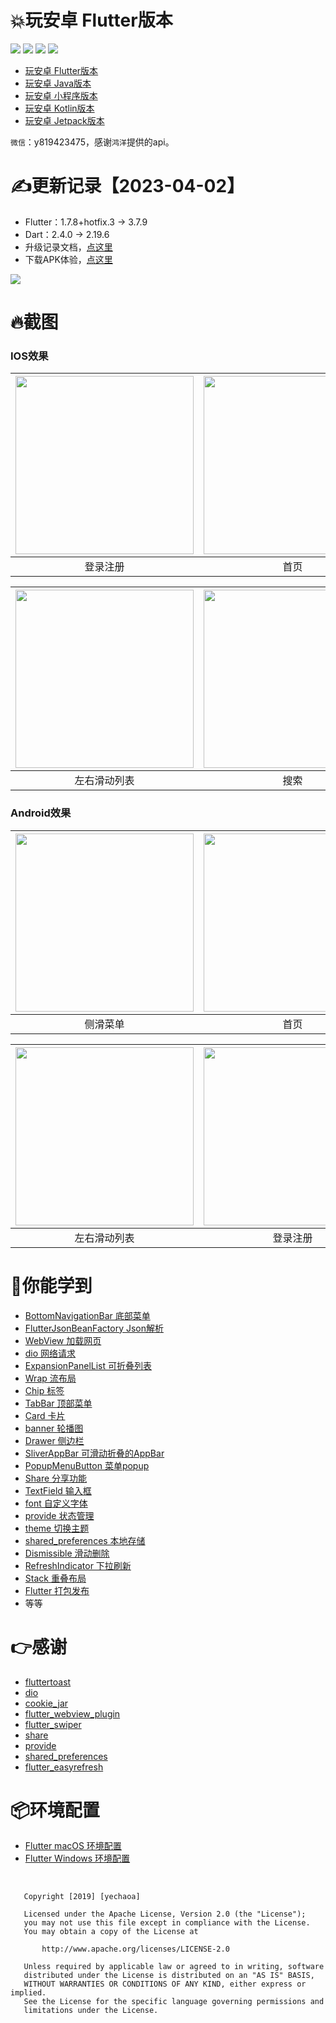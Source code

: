 # :collision:玩安卓 Flutter版本

![](https://img.shields.io/badge/CSDN-yechaoa-green.svg)
![](https://img.shields.io/badge/掘金-yechaoa-green.svg)
![](https://img.shields.io/badge/language-dart-orange.svg)
![](https://img.shields.io/hexpm/l/plug.svg)


* [玩安卓 Flutter版本](https://github.com/yechaoa/wanandroid_flutter)
* [玩安卓 Java版本](https://github.com/yechaoa/wanandroid_java)
* [玩安卓 小程序版本](https://github.com/yechaoa/wanandroid_mini)
* [玩安卓 Kotlin版本](https://github.com/yechaoa/wanandroid_kotlin)
* [玩安卓 Jetpack版本](https://github.com/yechaoa/wanandroid_jetpack)


`微信`：y819423475，感谢`鸿洋`提供的api。


# ✍更新记录【2023-04-02】
* Flutter：1.7.8+hotfix.3 -> 3.7.9
* Dart：2.4.0 -> 2.19.6
* 升级记录文档，[点这里](https://juejin.cn/post/7217435047489404985/)
* 下载APK体验，[点这里](https://github.com/yechaoa/wanandroid_flutter/blob/master/apk/app-debug.apk)


![](https://p3-juejin.byteimg.com/tos-cn-i-k3u1fbpfcp/9fdd35b9e3d24088a6e2d53aaef5ff92~tplv-k3u1fbpfcp-zoom-1.image)

# :fire:截图

### IOS效果

| <img src="/screenshot/ios/1.png" width="285"/> | <img src="/screenshot/ios/2.png" width="285"/> | <img src="/screenshot/ios/3.png" width="285"/> | <img src="/screenshot/ios/4.png" width="285"/> |
| :--: | :--: | :--: | :--: |
| 登录注册 | 首页 | 合并列表 | 左右菜单 |

| <img src="/screenshot/ios/5.png" width="285"/> | <img src="/screenshot/ios/6.png" width="285"/> | <img src="/screenshot/ios/7.png" width="285"/> | <img src="/screenshot/ios/8.png" width="285"/> |
| :--: | :--: | :--: | :--: |
| 左右滑动列表 | 搜索 | 侧边栏 | 关于 |

### Android效果

| <img src="/screenshot/android/1.png" width="285"/> | <img src="/screenshot/android/2.png" width="285"/> | <img src="/screenshot/android/3.png" width="285"/> | <img src="/screenshot/android/4.png" width="285"/> |
| :--: | :--: | :--: | :--: |
| 侧滑菜单 | 首页 | 合并列表 | 左右菜单 |

| <img src="/screenshot/android/5.png" width="285"/> | <img src="/screenshot/android/6.png" width="285"/> | <img src="/screenshot/android/7.png" width="285"/> | <img src="/screenshot/android/8.png" width="285"/> | 
| :--: | :--: | :--: | :--: |
| 左右滑动列表 | 登录注册 | 搜索 | 分享 |



# :beers:你能学到

* [BottomNavigationBar 底部菜单](https://blog.csdn.net/yechaoa/article/details/89880284)
* [FlutterJsonBeanFactory Json解析](https://blog.csdn.net/yechaoa/article/details/90035254)
* [WebView 加载网页](https://blog.csdn.net/yechaoa/article/details/90175271)
* [dio 网络请求](https://blog.csdn.net/yechaoa/article/details/90234708)
* [ExpansionPanelList 可折叠列表](https://blog.csdn.net/yechaoa/article/details/90376584)
* [Wrap 流布局](https://blog.csdn.net/yechaoa/article/details/90403760)
* [Chip 标签](https://blog.csdn.net/yechaoa/article/details/90405997)
* [TabBar 顶部菜单](https://blog.csdn.net/yechaoa/article/details/90482127)
* [Card 卡片](https://blog.csdn.net/yechaoa/article/details/90483097)
* [banner 轮播图](https://blog.csdn.net/yechaoa/article/details/90643476)
* [Drawer 侧边栏](https://blog.csdn.net/yechaoa/article/details/90607772)
* [SliverAppBar 可滑动折叠的AppBar](https://blog.csdn.net/yechaoa/article/details/90701321)
* [PopupMenuButton 菜单popup](https://blog.csdn.net/yechaoa/article/details/90704165)
* [Share 分享功能](https://blog.csdn.net/yechaoa/article/details/93980749)
* [TextField 输入框](https://blog.csdn.net/yechaoa/article/details/90906689)
* [font 自定义字体](https://blog.csdn.net/yechaoa/article/details/90906689)
* [provide 状态管理](https://blog.csdn.net/yechaoa/article/details/97790854)
* [theme 切换主题](https://blog.csdn.net/yechaoa/article/details/97918930)
* [shared_preferences 本地存储](https://blog.csdn.net/yechaoa/article/details/97939357)
* [Dismissible 滑动删除](https://blog.csdn.net/yechaoa/article/details/98081275)
* [RefreshIndicator 下拉刷新](https://blog.csdn.net/yechaoa/article/details/98193911)
* [Stack 重叠布局](https://blog.csdn.net/yechaoa/article/details/99302810)
* [Flutter 打包发布](https://blog.csdn.net/yechaoa/article/details/99941335)
* 等等


# :point_right:感谢

* [fluttertoast](https://github.com/PonnamKarthik/FlutterToast)
* [dio](https://github.com/flutterchina/dio)
* [cookie_jar](https://github.com/flutterchina/cookie_jar)
* [flutter_webview_plugin](https://pub.dev/packages/flutter_webview_plugin#-readme-tab)
* [flutter_swiper](https://github.com/best-flutter/flutter_swiper)
* [share](https://github.com/flutter/plugins/tree/master/packages/share)
* [provide](https://github.com/google/flutter-provide)
* [shared_preferences](https://github.com/flutter/plugins/tree/master/packages/shared_preferences)
* [flutter_easyrefresh](https://github.com/xuelongqy/flutter_easyrefresh)

# :package:环境配置

* [Flutter macOS 环境配置](https://blog.csdn.net/yechaoa/article/details/95389931)
* [Flutter Windows 环境配置](https://blog.csdn.net/yechaoa/article/details/89150852)


<br>


```
   Copyright [2019] [yechaoa]

   Licensed under the Apache License, Version 2.0 (the "License");
   you may not use this file except in compliance with the License.
   You may obtain a copy of the License at

       http://www.apache.org/licenses/LICENSE-2.0

   Unless required by applicable law or agreed to in writing, software
   distributed under the License is distributed on an "AS IS" BASIS,
   WITHOUT WARRANTIES OR CONDITIONS OF ANY KIND, either express or implied.
   See the License for the specific language governing permissions and
   limitations under the License.
```
